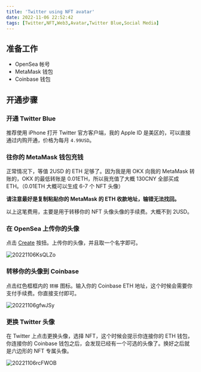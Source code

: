 ```yaml
---
title: 'Twitter using NFT avatar'
date: 2022-11-06 22:52:42
tags: [Twitter,NFT,Web3,Avatar,Twitter Blue,Social Media]
---
```

## 准备工作
- OpenSea 帐号
- MetaMask 钱包
- Coinbase 钱包

## 开通步骤
### 开通 Twitter Blue
推荐使用 iPhone 打开 Twitter 官方客户端，我的 Apple ID 是美区的，可以直接通过内购开通，价格为每月 `4.99USD`。

### 往你的 MetaMask 钱包充钱
正常情况下，等值 2USD 的 ETH 足够了。因为我是用 OKX 向我的 MetaMask 转账的，OKX 的最低转账是 0.01ETH，所以我充值了大概 130CNY 全部买成 ETH。（0.01ETH 大概可以生成 6-7 个 NFT 头像）

**请注意最好是复制粘贴你的 MetaMask 的 ETH 收款地址，输错无法找回。**

以上这笔费用，主要是用于转移你的 NFT 头像头像的手续费。大概不到 2USD。

### 在 OpenSea 上传你的头像
点击 [Create](https://opensea.io/asset/create) 按扭。上传你的头像，并且取一个名字即可。

![20221106KsQLZo](https://r2.qwq.mx/blog/20221106KsQLZo.png)

### 转移你的头像到 Coinbase
点击红色框框内的 `转移` 图标。输入你的 Coinbase ETH 地址，这个时候会需要你支付手续费。你直接支付即可。

![20221106gfwJSy](https://r2.qwq.mx/blog/20221106gfwJSy.png)

### 更换 Twitter 头像
在 Twitter 上点击更换头像，选择 NFT，这个时候会提示你连接你的 ETH 钱包，你连接你的 Coinbase 钱包之后，会发现已经有一个可选的头像了。换好之后就是六边形的 NFT 专属头像。

![20221106rcFWOB](https://r2.qwq.mx/blog/20221106rcFWOB.jpg)